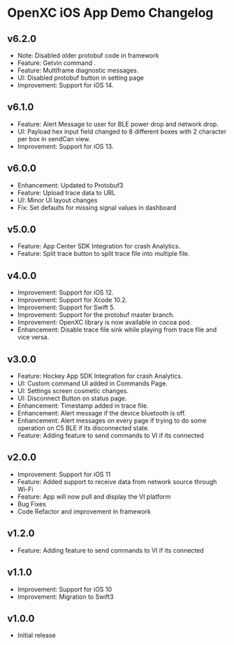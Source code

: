 # OpenXC iOS App Demo Changelog

## v6.2.0

* Note: Disabled older protobuf code in framework
* Feature: Getvin command .
* Feature: Multiframe diagnostic messages.
* UI: Disabled protobuf button in setting page
* Improvement: Support for iOS 14.

## v6.1.0

* Feature: Alert Message to user for BLE power drop and network drop.
* UI: Payload hex input field changed to 8 different boxes with 2 character per box in sendCan view.
* Improvement: Support for iOS 13.

## v6.0.0

* Enhancement: Updated to Protobuf3
* Feature: Upload trace data to URL
* UI: Minor UI layout changes
* Fix: Set defaults for missing signal values in dashboard

## v5.0.0

* Feature: App Center SDK Integration for crash Analytics.
* Feature: Split trace button to split trace file into multiple file.

## v4.0.0

* Improvement: Support for iOS 12.
* Improvement: Support for Xcode 10.2.
* Improvement: Support for Swift 5.
* Improvement: Support for the protobuf master branch.
* Improvement: OpenXC library is now available in cocoa pod.
* Enhancement: Disable trace file sink while playing from trace file and vice versa.

## v3.0.0

* Feature: Hockey App SDK Integration for crash Analytics.
* UI: Custom command UI added in Commands Page.
* UI: Settings screen cosmetic changes.
* UI: Disconnect Button on status page.
* Enhancement: Timestamp added in trace file.
* Enhancement: Alert message if the device bluetooth is off.
* Enhancement: Alert messages on every page if trying to do some operation on C5 BLE if its disconnected state.
* Feature: Adding feature to send commands to VI if its connected

## v2.0.0

* Improvement: Support for iOS 11
* Feature: Added support to receive data from network source through Wi-Fi
* Feature: App will now pull and display the VI platform
* Bug Fixes
* Code Refactor and improvement in framework

## v1.2.0

* Feature: Adding feature to send commands to VI if its connected

## v1.1.0

* Improvement: Support for iOS 10
* Improvement: Migration to Swift3

## v1.0.0

* Initial release
